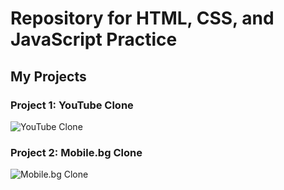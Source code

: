 # Repository for HTML, CSS, and JavaScript Practice
## My Projects

### Project 1: YouTube Clone
![YouTube Clone](https://github.com/kaloydimitrov/HTML-CSS-JS/assets/100486624/bd819e26-b075-4ada-957e-dffde1a63a86)

### Project 2: Mobile.bg Clone
![Mobile.bg Clone](https://github.com/kaloydimitrov/HTML-CSS-JS/assets/100486624/2c546157-73b8-4342-a271-f80a5c6d8172)
